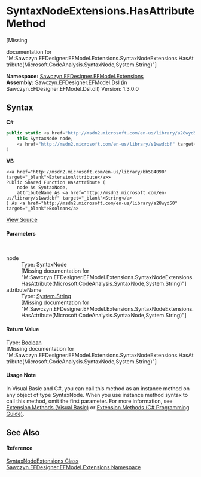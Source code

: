 # SyntaxNodeExtensions.HasAttribute Method 
 

\[Missing <summary> documentation for "M:Sawczyn.EFDesigner.EFModel.Extensions.SyntaxNodeExtensions.HasAttribute(Microsoft.CodeAnalysis.SyntaxNode,System.String)"\]

**Namespace:**&nbsp;<a href="N_Sawczyn_EFDesigner_EFModel_Extensions">Sawczyn.EFDesigner.EFModel.Extensions</a><br />**Assembly:**&nbsp;Sawczyn.EFDesigner.EFModel.Dsl (in Sawczyn.EFDesigner.EFModel.Dsl.dll) Version: 1.3.0.0

## Syntax

**C#**<br />
``` C#
public static <a href="http://msdn2.microsoft.com/en-us/library/a28wyd50" target="_blank">bool</a> HasAttribute(
	this SyntaxNode node,
	<a href="http://msdn2.microsoft.com/en-us/library/s1wwdcbf" target="_blank">string</a> attributeName
)
```

**VB**<br />
``` VB
<<a href="http://msdn2.microsoft.com/en-us/library/bb504090" target="_blank">ExtensionAttribute</a>>
Public Shared Function HasAttribute ( 
	node As SyntaxNode,
	attributeName As <a href="http://msdn2.microsoft.com/en-us/library/s1wwdcbf" target="_blank">String</a>
) As <a href="http://msdn2.microsoft.com/en-us/library/a28wyd50" target="_blank">Boolean</a>
```

<a href="https://github.com/msawczyn/EFDesigner/tree/master/src/Dsl/CustomCode/Extensions/SyntaxNodeExtensions.cs#L17" title="View the source code">View Source</a><br />

#### Parameters
&nbsp;<dl><dt>node</dt><dd>Type: SyntaxNode<br />\[Missing <param name="node"/> documentation for "M:Sawczyn.EFDesigner.EFModel.Extensions.SyntaxNodeExtensions.HasAttribute(Microsoft.CodeAnalysis.SyntaxNode,System.String)"\]</dd><dt>attributeName</dt><dd>Type: <a href="http://msdn2.microsoft.com/en-us/library/s1wwdcbf" target="_blank">System.String</a><br />\[Missing <param name="attributeName"/> documentation for "M:Sawczyn.EFDesigner.EFModel.Extensions.SyntaxNodeExtensions.HasAttribute(Microsoft.CodeAnalysis.SyntaxNode,System.String)"\]</dd></dl>

#### Return Value
Type: <a href="http://msdn2.microsoft.com/en-us/library/a28wyd50" target="_blank">Boolean</a><br />\[Missing <returns> documentation for "M:Sawczyn.EFDesigner.EFModel.Extensions.SyntaxNodeExtensions.HasAttribute(Microsoft.CodeAnalysis.SyntaxNode,System.String)"\]

#### Usage Note
In Visual Basic and C#, you can call this method as an instance method on any object of type SyntaxNode. When you use instance method syntax to call this method, omit the first parameter. For more information, see <a href="http://msdn.microsoft.com/en-us/library/bb384936.aspx">Extension Methods (Visual Basic)</a> or <a href="http://msdn.microsoft.com/en-us/library/bb383977.aspx">Extension Methods (C# Programming Guide)</a>.

## See Also


#### Reference
<a href="T_Sawczyn_EFDesigner_EFModel_Extensions_SyntaxNodeExtensions">SyntaxNodeExtensions Class</a><br /><a href="N_Sawczyn_EFDesigner_EFModel_Extensions">Sawczyn.EFDesigner.EFModel.Extensions Namespace</a><br />